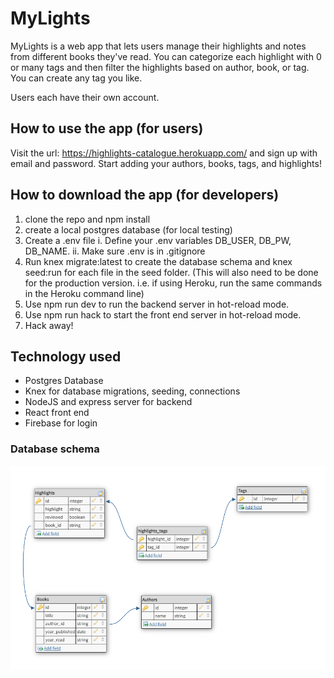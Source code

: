 # MyLights

MyLights is a web app that lets users manage their highlights and notes from different books they've read. You can categorize each highlight with 0 or many tags and then filter the highlights based on author, book, or tag. You can create any tag you like.

Users each have their own account.

## How to use the app (for users)

Visit the url: https://highlights-catalogue.herokuapp.com/ and sign up with email and password. Start adding your authors, books, tags, and highlights!

## How to download the app (for developers)

1. clone the repo and npm install
2. create a local postgres database (for local testing)
3. Create a .env file
    i. Define your .env variables DB_USER, DB_PW, DB_NAME.
    ii. Make sure .env is in .gitignore
4. Run knex migrate:latest to create the database schema and knex seed:run <filename> for each file in the seed folder. (This will also need to be done for the production version. i.e. if using Heroku, run the same commands in the Heroku command line)
5. Use npm run dev to run the backend server in hot-reload mode.
6. Use npm run hack to start the front end server in hot-reload mode.
7. Hack away!


## Technology used

* Postgres Database
* Knex for database migrations, seeding, connections
* NodeJS and express server for backend
* React front end
* Firebase for login

### Database schema 

![Database Schema](/img/SchemaDiagram.PNG)